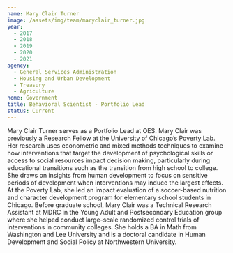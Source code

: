```yaml
---
name: Mary Clair Turner
image: /assets/img/team/maryclair_turner.jpg 
year: 
  - 2017
  - 2018
  - 2019
  - 2020
  - 2021
agency:  
  - General Services Administration
  - Housing and Urban Development
  - Treasury
  - Agriculture
home: Government
title: Behavioral Scientist - Portfolio Lead
status: Current
---
```


Mary Clair Turner serves as a Portfolio Lead at OES. Mary Clair was previously a Research Fellow at the University of Chicago’s Poverty Lab. Her research uses econometric and mixed methods techniques to examine how interventions that target the development of psychological skills or access to social resources impact decision making, particularly during educational transitions such as the transition from high school to college. She draws on insights from human development to focus on sensitive periods of development when interventions may induce the largest effects. At the Poverty Lab, she led an impact evaluation of a soccer-based nutrition and character development program for elementary school students in Chicago. Before graduate school, Mary Clair was a Technical Research Assistant at MDRC in the Young Adult and Postsecondary Education group where she helped conduct large-scale randomized control trials of interventions in community colleges. She holds a BA in Math from Washington and Lee University and is a doctoral candidate in Human Development and Social Policy at Northwestern University.
